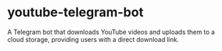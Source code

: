 # youtube-telegram-bot
A Telegram bot that downloads YouTube videos and uploads them to a cloud storage, providing users with a direct download link.
